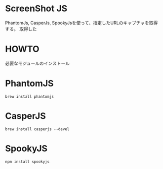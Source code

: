 # ScreenShot JS
PhantomJs, CasperJs, SpookyJsを使って、指定したURLのキャプチャを取得する。
取得した 

# HOWTO
必要なモジュールのインストール

# PhantomJS
    
    brew install phantomjs

# CasperJS

    brew install casperjs --devel

# SpookyJS

    npm install spookyjs
